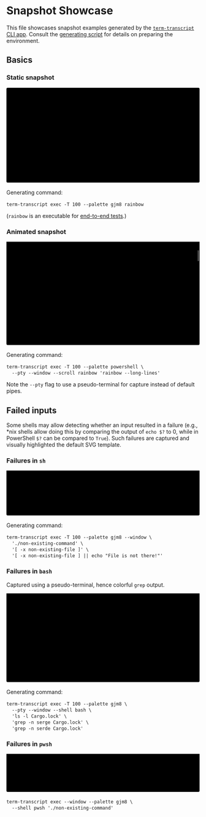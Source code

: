 # Snapshot Showcase

This file showcases snapshot examples generated by the [`term-transcript` CLI app](../cli).
Consult the [generating script](generate-snapshots.sh) for details on preparing the environment.

## Basics

### Static snapshot

![Snapshot of rainbow example](rainbow.svg)

Generating command:

```shell
term-transcript exec -T 100 --palette gjm8 rainbow
```

(`rainbow` is an executable for [end-to-end tests](../e2e-tests/rainbow).)

### Animated snapshot

![Animated snapshot of rainbow example](animated.svg)

Generating command:

```shell
term-transcript exec -T 100 --palette powershell \
  --pty --window --scroll rainbow 'rainbow --long-lines'
```

Note the `--pty` flag to use a pseudo-terminal for capture instead of default pipes.

## Failed inputs

Some shells may allow detecting whether an input resulted in a failure
(e.g., *nix shells allow doing this by comparing the output of `echo $?` to 0,
while in PowerShell `$?` can be compared to `True`). Such failures are captured
and visually highlighted the default SVG template.

### Failures in `sh`

![Snapshot with failing `sh` commands](failure-sh.svg)

Generating command:

```shell
term-transcript exec -T 100 --palette gjm8 --window \
  './non-existing-command' \
  '[ -x non-existing-file ]' \
  '[ -x non-existing-file ] || echo "File is not there!"'
```

### Failures in `bash`

Captured using a pseudo-terminal, hence colorful `grep` output.

![Snapshot with failing `grep` in `bash`](failure-bash-pty.svg)

Generating command:

```shell
term-transcript exec -T 100 --palette gjm8 \
  --pty --window --shell bash \
  'ls -l Cargo.lock' \
  'grep -n serge Cargo.lock' \
  'grep -n serde Cargo.lock'
```

### Failures in `pwsh`

![Snapshot with failing `pwsh` command](failure-pwsh.svg)

```shell
term-transcript exec --window --palette gjm8 \
  --shell pwsh './non-existing-command'
```
